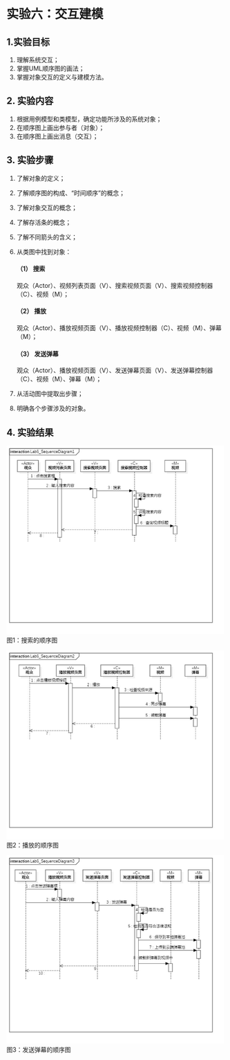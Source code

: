 # 实验六：交互建模

## 1.实验目标
1. 理解系统交互；
2. 掌握UML顺序图的画法；
3. 掌握对象交互的定义与建模方法。

## 2. 实验内容
1. 根据用例模型和类模型，确定功能所涉及的系统对象；
2. 在顺序图上画出参与者（对象）；
3. 在顺序图上画出消息（交互）；

## 3. 实验步骤
1. 了解对象的定义；
2. 了解顺序图的构成、“时间顺序”的概念；
3. 了解对象交互的概念；
4. 了解存活条的概念；
5. 了解不同箭头的含义；
6. 从类图中找到对象：
   #### （1） 搜索
   观众（Actor）、视频列表页面（V）、搜索视频页面（V）、搜索视频控制器（C）、视频（M）；
   #### （2） 播放
   观众（Actor）、播放视频页面（V）、播放视频控制器（C）、视频（M）、弹幕（M）；
   #### （3） 发送弹幕
   观众（Actor）、播放视频页面（V）、发送弹幕页面（V）、发送弹幕控制器（C）、视频（M）、弹幕（M）；

7. 从活动图中提取出步骤；
8. 明确各个步骤涉及的对象。


## 4. 实验结果

![搜索](./Lab6_SequenceDiagram1.jpg)  
图1：搜索的顺序图

![播放](./Lab6_SequenceDiagram2.jpg)  
图2：播放的顺序图

![发送弹幕](./Lab6_SequenceDiagram3.jpg)  
图3：发送弹幕的顺序图
